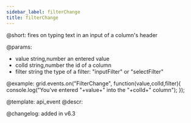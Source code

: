 ```yaml
---
sidebar_label: filterChange
title: filterChange
---          
```


@short:
fires on typing text in an input of a column's header

@params:
- value		string,number		an entered value
- colId		string,number		the id of a column
- filter	string				the type of a filter: "inputFilter" or "selectFilter"


@example:
grid.events.on("FilterChange", function(value,colId,filter){
    console.log("You've entered "+value+" into the "+colId+" column");
});


@template: api_event
@descr:

@changelog: added in v6.3

